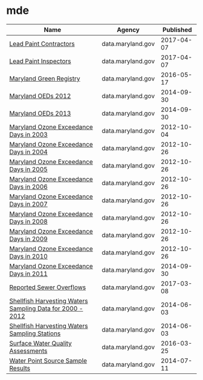 # mde

Name | Agency | Published
---- | ---- | ---------
[Lead Paint Contractors](../datasets/4jiy-atw2.md) | data.maryland.gov | 2017-04-07
[Lead Paint Inspectors](../datasets/djk4-5e3j.md) | data.maryland.gov | 2017-04-07
[Maryland Green Registry](../datasets/7dpk-qv7c.md) | data.maryland.gov | 2016-05-17
[Maryland OEDs 2012](../datasets/qki5-fs7z.md) | data.maryland.gov | 2014-09-30
[Maryland OEDs 2013](../datasets/98di-cejy.md) | data.maryland.gov | 2014-09-30
[Maryland Ozone Exceedance Days in 2003](../datasets/6b6m-fswj.md) | data.maryland.gov | 2012-10-04
[Maryland Ozone Exceedance Days in 2004](../datasets/32zj-iiju.md) | data.maryland.gov | 2012-10-26
[Maryland Ozone Exceedance Days in 2005](../datasets/9v35-2n6e.md) | data.maryland.gov | 2012-10-26
[Maryland Ozone Exceedance Days in 2006](../datasets/5e7n-d6t6.md) | data.maryland.gov | 2012-10-26
[Maryland Ozone Exceedance Days in 2007](../datasets/iyzm-8pqb.md) | data.maryland.gov | 2012-10-26
[Maryland Ozone Exceedance Days in 2008](../datasets/qgct-y4xa.md) | data.maryland.gov | 2012-10-26
[Maryland Ozone Exceedance Days in 2009](../datasets/vbtk-pt3t.md) | data.maryland.gov | 2012-10-26
[Maryland Ozone Exceedance Days in 2010](../datasets/v7fv-ya55.md) | data.maryland.gov | 2012-10-26
[Maryland Ozone Exceedance Days in 2011](../datasets/iusd-kqc6.md) | data.maryland.gov | 2014-09-30
[Reported Sewer Overflows](../datasets/3rgd-zjxx.md) | data.maryland.gov | 2017-03-08
[Shellfish Harvesting Waters Sampling Data for 2000 - 2012](../datasets/s8j6-5yqp.md) | data.maryland.gov | 2014-06-03
[Shellfish Harvesting Waters Sampling Stations](../datasets/bamm-xcx6.md) | data.maryland.gov | 2014-06-03
[Surface Water Quality Assessments](../datasets/f8kb-whqm.md) | data.maryland.gov | 2016-03-25
[Water Point Source Sample Results](../datasets/eqs6-savc.md) | data.maryland.gov | 2014-07-11

